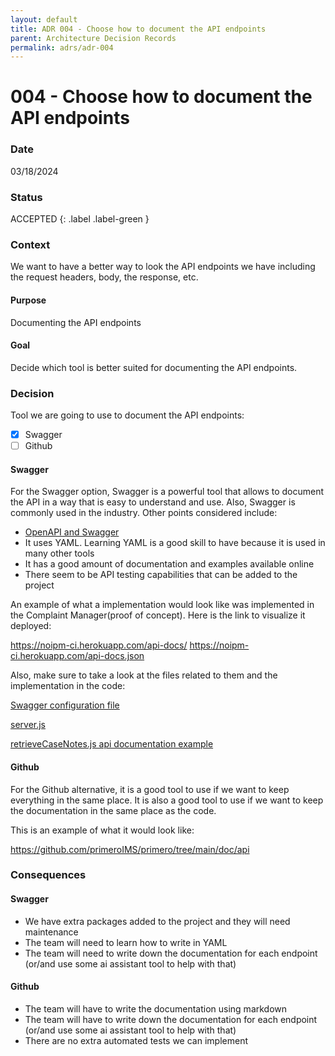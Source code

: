 ```yaml
---
layout: default
title: ADR 004 - Choose how to document the API endpoints
parent: Architecture Decision Records
permalink: adrs/adr-004
---
```


# 004 - Choose how to document the API endpoints

### Date

03/18/2024

### Status

ACCEPTED
{: .label .label-green }

### Context

We want to have a better way to look the API endpoints we have including the request headers, body, the response, etc.

#### Purpose

Documenting the API endpoints

#### Goal

Decide which tool is better suited for documenting the API endpoints.

### Decision

Tool we are going to use to document the API endpoints:

- [x] Swagger
- [ ] Github

#### Swagger

For the Swagger option, Swagger is a powerful tool that allows to document the API in a way that is easy to understand and use. Also, Swagger is commonly used in the industry.
Other points considered include:

- [OpenAPI and Swagger](https://swagger.io/solutions/getting-started-with-oas/)
- It uses YAML. Learning YAML is a good skill to have because it is used in many other tools
- It has a good amount of documentation and examples available online
- There seem to be API testing capabilities that can be added to the project

An example of what a implementation would look like was implemented in the Complaint Manager(proof of concept). Here is the link to visualize it deployed:

https://noipm-ci.herokuapp.com/api-docs/
https://noipm-ci.herokuapp.com/api-docs.json

Also, make sure to take a look at the files related to them and the implementation in the code:

[Swagger configuration file](https://github.com/PublicDataWorks/complaint-manager/blob/master/src/server/swagger.js)

[server.js](https://github.com/PublicDataWorks/complaint-manager/blob/master/src/server/server.js#L53)

[retrieveCaseNotes.js api documentation example](https://github.com/PublicDataWorks/complaint-manager/blob/master/src/server/handlers/cases/caseNotes/retrieveCaseNotes.js#L13)

#### Github

For the Github alternative, it is a good tool to use if we want to keep everything in the same place. It is also a good tool to use if we want to keep the documentation in the same place as the code.

This is an example of what it would look like:

https://github.com/primeroIMS/primero/tree/main/doc/api

### Consequences

#### Swagger

- We have extra packages added to the project and they will need maintenance
- The team will need to learn how to write in YAML
- The team will need to write down the documentation for each endpoint (or/and use some ai assistant tool to help with that)

#### Github

- The team will have to write the documentation using markdown
- The team will have to write down the documentation for each endpoint (or/and use some ai assistant tool to help with that)
- There are no extra automated tests we can implement
